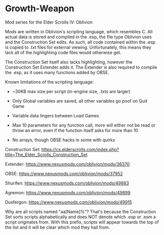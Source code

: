 # Growth-Weapon
Mod series for the Elder Scrolls IV: Oblivion

Mods are written in Oblivion's scripting language, which resembles C.
All actual data is stored and compiled in the .esp, the file type Oblivion uses and the Construction Set edits.
As such, all code contained within the .esp is copied to .txt files for external viewing.
Unfortunately, this means they lack all of the highlighting code files would otherwise get.

The Construction Set itself also lacks highlighting, however the Construction Set Extender adds it.
The Extender is also required to compile the .esp, as it uses many functions added by OBSE.

Known limitations of the scripting language:

- ~30KB max size per script (in-engine size, .txts are larger)

- Only Global variables are saved, all other variables go poof on Quit Game

- Variable data lingers between Load Games

- Max 10 parameters for any function call, more will either not be read or throw an error, even if the function itself asks for more than 10

- No arrays, though OBSE hacks in some with quirks



Construction Set: https://cs.elderscrolls.com/index.php?title=The_Elder_Scrolls_Construction_Set

Extender: https://www.nexusmods.com/oblivion/mods/36370

OBSE: https://www.nexusmods.com/oblivion/mods/37952

Shurifen: https://www.nexusmods.com/oblivion/mods/49883

Agremon: https://www.nexusmods.com/oblivion/mods/49899

Dusfergon: https://www.nexusmods.com/oblivion/mods/49915

Why are all scripts named "aa[Name]%"?  That's because the Construction Set sorts scripts alphabetically and does NOT denote which .esp or .esm a script originates from.  With this prefix, scripts will appear towards the top of the list and it will be clear which mod they hail from.
